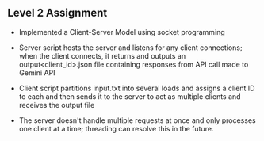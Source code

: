 ## Level 2 Assignment

- Implemented a Client-Server Model using socket programming

- Server script hosts the server and listens for any client connections; when the client connects, it returns and outputs an output<client_id>.json file containing responses from API call made to Gemini API

- Client script partitions input.txt into several loads and assigns a client ID to each and then sends it to the server to act as multiple clients and receives the output file

- The server doesn't handle multiple requests at once and only processes one client at a time; threading can resolve this in the future. 
